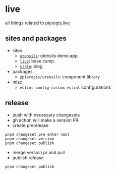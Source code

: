 # live

all things related to [pierogis.live](https://pierogis.live)

## sites and packages

- sites
  - [`utensils`](https://utensils.pierogis.live): utensils demo app
  - [`live`](https://pierogis.live): base camp
  - [`stale`](https://stale.pierogis.live): blog
- packages
  - `@pierogis/utensils`: component library
- misc
  - `eslint-config-custom`: `eslint` configurations

## release

- push with necessary changesets
- gh action will make a version PR
- create prerelease

```
pnpm changeset pre enter next
pnpm changeset version
pnpm changeset publish
```

- merge version pr and pull
- publish release

```
pnpm changeset publish
```